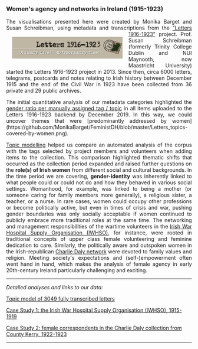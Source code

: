 ### Women's agency and networks in Ireland (1915-1923)

<p align="justify">The visualisations presented here were created by Monika Barget and Susan Schreibman, using metadata and transcriptions from the <a href="http://letters1916.maynoothuniversity.ie/">"Letters 1916-1923"</a> project.
<img src="./Logos/logo-update.png" alt="logo" align="left" style="float:left; padding:16px" width="300"/>
Prof. Susan Schreibman (formerly Trinity College Dublin and NUI Maynooth, now Maastricht University) started the Letters 1916-1923 project in 2013. Since then, circa 6000 letters, telegrams, postcards and notes relating to Irish history between December 1915 and the end of the Civil War in 1923 have been collected from 36 private and 29 public archives.</p>

<p align="justify">The initial quantitative analysis of our metadata categories highlighted the <a href="https://github.com/MonikaBarget/FeministDH/blob/master/Letters_gender-distribution-per-tag.png">gender ratio per manually assigned tag / topic</a> in all items uploaded to the Letters 1916-1923 backend by December 2019. In this way, we could uncover themes that were [predominantly addressed by women](https://github.com/MonikaBarget/FeministDH/blob/master/Letters_topics-covered-by-women.png).</p>

<p align="justify"><a href="https://monikabarget.github.io/FeministDH/TopicModel_Letters1916-1923.html">Topic modelling</a> helped us compare an automated analysis of the corpus with the tags selected by project members and volunteers when adding items to the collection. This comparison highlighted thematic shifts that occurred as the collection period expanded and raised further questions on the <strong>role(s) of Irish women</strong> from different social and cultural backgrounds. In the time period we are covering, <strong>gender-identity</strong> was inherently linked to what people could or could not do and how they behaved in various social settings. Womanhood, for example, was linked to being a mother (or someone caring for family members more generally), a religious sister, a teacher, or a nurse. In rare cases, women could occupy other professions or become politically active, but even in times of crisis and war, pushing gender boundaries was only socially acceptable if women continued to publicly embrace more traditional roles at the same time. The networking and management responsibilities of the wartime volunteers in the <a href="https://monikabarget.github.io/FeministDH/casestudy1.html">Irish War Hospital Supply Organisation (IWHSO)</a>, for instance, were rooted in traditional concepts of upper class female volunteering and feminine dedication to care. Similarly, the politically aware and outspoken women in the Irish-republican <a href="https://monikabarget.github.io/FeministDH/casestudy2.html">Charlie Daly network</a> were devoted to family values and religion. Meeting society's expectations and (self-)empowerment often went hand in hand, which makes the analysis of female agency in early 20th-century Ireland particularly challenging and exciting.</p>

<hr>

*Detailed analyses and links to our data:*

[Topic model of 3049 fully transcribed letters](https://monikabarget.github.io/FeministDH/TopicModel_Letters1916-1923.html)

[Case Study 1: the Irish War Hospital Supply Organisation (IWHSO), 1915-1919](https://monikabarget.github.io/FeministDH/casestudy1.html)

[Case Study 2: female correspondents in the Charlie Daly collection from County Kerry, 1922-1923](https://monikabarget.github.io/FeministDH/casestudy2.html)

<hr>




